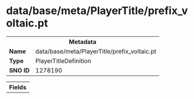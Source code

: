 <h1>data/base/meta/PlayerTitle/prefix_voltaic.pt</h1><table><tr><th colspan="100%">Metadata</th></tr><tr><td><b>Name</b></td><td>data/base/meta/PlayerTitle/prefix_voltaic.pt</td></tr><tr><td><b>Type</b></td><td>PlayerTitleDefinition</td></tr><tr><td><b>SNO ID</b></td><td>1278190</td></tr></table>

<table><tr><th colspan="100%">Fields</th></tr></table>


